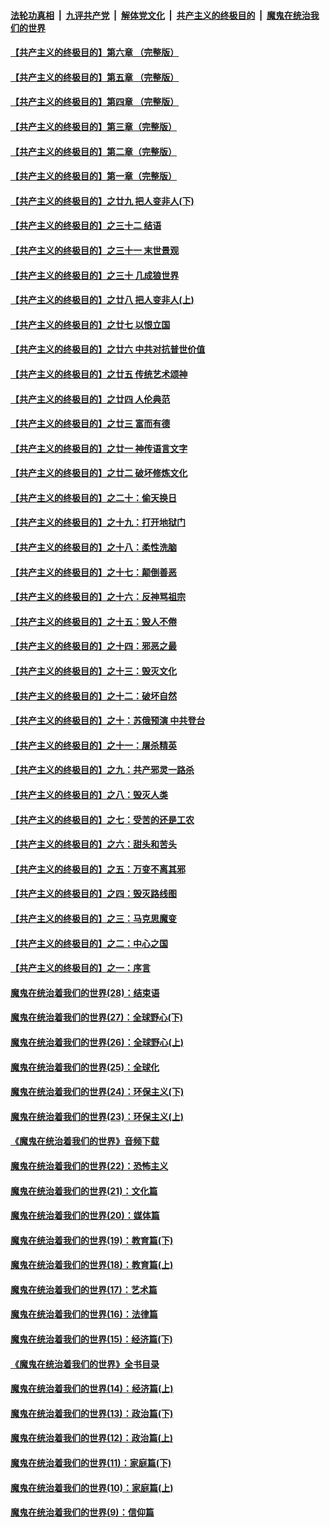 

####  [法轮功真相](../../../../basic/blob/master/README.md?t=04030230) &nbsp;|&nbsp; [九评共产党](../../../../9ping.md/blob/master/README.md?t=04030230) &nbsp;|&nbsp; [解体党文化](../../../../jtdwh.md/blob/master/README.md?t=04030230)  &nbsp;|&nbsp; [共产主义的终极目的](../../../../gczydzjmd.md/blob/master/README.md?t=04030230) &nbsp;|&nbsp; [魔鬼在统治我们的世界](../../../../mgztzwmdsj.md/blob/master/README.md?t=04030230) 

#### [【共产主义的终极目的】第六章 （完整版）](../pages/nsc422/n11428913.md?t=04030230) 

#### [【共产主义的终极目的】第五章 （完整版）](../pages/nsc422/n11428912.md?t=04030230) 

#### [【共产主义的终极目的】第四章 （完整版）](../pages/nsc422/n11428907.md?t=04030230) 

#### [【共产主义的终极目的】第三章（完整版）](../pages/nsc422/n11428848.md?t=04030230) 

#### [【共产主义的终极目的】第二章（完整版）](../pages/nsc422/n11428831.md?t=04030230) 

#### [【共产主义的终极目的】第一章（完整版）](../pages/nsc422/n11417651.md?t=04030230) 

#### [【共产主义的终极目的】之廿九 把人变非人(下)](../pages/nsc422/n11344140.md?t=04030230) 

#### [【共产主义的终极目的】之三十二 结语](../pages/nsc422/n11360535.md?t=04030230) 

#### [【共产主义的终极目的】之三十一 末世景观](../pages/nsc422/n11351129.md?t=04030230) 

#### [【共产主义的终极目的】之三十 几成狼世界](../pages/nsc422/n11348280.md?t=04030230) 

#### [【共产主义的终极目的】之廿八 把人变非人(上)](../pages/nsc422/n11340492.md?t=04030230) 

#### [【共产主义的终极目的】之廿七 以恨立国](../pages/nsc422/n11336944.md?t=04030230) 

#### [【共产主义的终极目的】之廿六 中共对抗普世价值](../pages/nsc422/n11324785.md?t=04030230) 

#### [【共产主义的终极目的】之廿五 传统艺术颂神](../pages/nsc422/n11296396.md?t=04030230) 

#### [【共产主义的终极目的】之廿四 人伦典范](../pages/nsc422/n11296397.md?t=04030230) 

#### [【共产主义的终极目的】之廿三 富而有德](../pages/nsc422/n11283598.md?t=04030230) 

#### [【共产主义的终极目的】之廿一 神传语言文字](../pages/nsc422/n11263265.md?t=04030230) 

#### [【共产主义的终极目的】之廿二 破坏修炼文化](../pages/nsc422/n11245728.md?t=04030230) 

#### [【共产主义的终极目的】之二十：偷天换日](../pages/nsc422/n11238846.md?t=04030230) 

#### [【共产主义的终极目的】之十九：打开地狱门](../pages/nsc422/n11206376.md?t=04030230) 

#### [【共产主义的终极目的】之十八：柔性洗脑](../pages/nsc422/n11199994.md?t=04030230) 

#### [【共产主义的终极目的】之十七：颠倒善恶](../pages/nsc422/n11179782.md?t=04030230) 

#### [【共产主义的终极目的】之十六：反神骂祖宗](../pages/nsc422/n11166798.md?t=04030230) 

#### [【共产主义的终极目的】之十五：毁人不倦](../pages/nsc422/n11166792.md?t=04030230) 

#### [【共产主义的终极目的】之十四：邪恶之最](../pages/nsc422/n11150249.md?t=04030230) 

#### [【共产主义的终极目的】之十三：毁灭文化](../pages/nsc422/n11135227.md?t=04030230) 

#### [【共产主义的终极目的】之十二：破坏自然](../pages/nsc422/n11135214.md?t=04030230) 

#### [【共产主义的终极目的】之十：苏俄预演 中共登台](../pages/nsc422/n11118424.md?t=04030230) 

#### [【共产主义的终极目的】之十一：屠杀精英](../pages/nsc422/n11118442.md?t=04030230) 

#### [【共产主义的终极目的】之九：共产邪灵一路杀](../pages/nsc422/n11114139.md?t=04030230) 

#### [【共产主义的终极目的】之八：毁灭人类](../pages/nsc422/n11108503.md?t=04030230) 

#### [【共产主义的终极目的】之七：受苦的还是工农](../pages/nsc422/n11101809.md?t=04030230) 

#### [【共产主义的终极目的】之六：甜头和苦头](../pages/nsc422/n11096971.md?t=04030230) 

#### [【共产主义的终极目的】之五：万变不离其邪](../pages/nsc422/n11091285.md?t=04030230) 

#### [【共产主义的终极目的】之四：毁灭路线图](../pages/nsc422/n11086284.md?t=04030230) 

#### [【共产主义的终极目的】之三：马克思魔变](../pages/nsc422/n11061941.md?t=04030230) 

#### [【共产主义的终极目的】之二：中心之国](../pages/nsc422/n11047728.md?t=04030230) 

#### [【共产主义的终极目的】之一：序言](../pages/nsc422/n11086077.md?t=04030230) 

#### [魔鬼在统治着我们的世界(28)：结束语](../pages/nsc422/n10936246.md?t=04030230) 

#### [魔鬼在统治着我们的世界(27)：全球野心(下)](../pages/nsc422/n10928319.md?t=04030230) 

#### [魔鬼在统治着我们的世界(26)：全球野心(上)](../pages/nsc422/n10900318.md?t=04030230) 

#### [魔鬼在统治着我们的世界(25)：全球化](../pages/nsc422/n10788205.md?t=04030230) 

#### [魔鬼在统治着我们的世界(24)：环保主义(下)](../pages/nsc422/n10695307.md?t=04030230) 

#### [魔鬼在统治着我们的世界(23)：环保主义(上)](../pages/nsc422/n10688613.md?t=04030230) 

#### [《魔鬼在统治着我们的世界》音频下载](../pages/nsc422/n10635553.md?t=04030230) 

#### [魔鬼在统治着我们的世界(22)：恐怖主义](../pages/nsc422/n10614727.md?t=04030230) 

#### [魔鬼在统治着我们的世界(21)：文化篇](../pages/nsc422/n10597706.md?t=04030230) 

#### [魔鬼在统治着我们的世界(20)：媒体篇](../pages/nsc422/n10586579.md?t=04030230) 

#### [魔鬼在统治着我们的世界(19)：教育篇(下)](../pages/nsc422/n10564808.md?t=04030230) 

#### [魔鬼在统治着我们的世界(18)：教育篇(上)](../pages/nsc422/n10526970.md?t=04030230) 

#### [魔鬼在统治着我们的世界(17)：艺术篇](../pages/nsc422/n10499093.md?t=04030230) 

#### [魔鬼在统治着我们的世界(16)：法律篇](../pages/nsc422/n10485969.md?t=04030230) 

#### [魔鬼在统治着我们的世界(15)：经济篇(下)](../pages/nsc422/n10469975.md?t=04030230) 

#### [《魔鬼在统治着我们的世界》全书目录](../pages/nsc422/n10464261.md?t=04030230) 

#### [魔鬼在统治着我们的世界(14)：经济篇(上)](../pages/nsc422/n10457370.md?t=04030230) 

#### [魔鬼在统治着我们的世界(13)：政治篇(下)](../pages/nsc422/n10448270.md?t=04030230) 

#### [魔鬼在统治着我们的世界(12)：政治篇(上)](../pages/nsc422/n10444576.md?t=04030230) 

#### [魔鬼在统治着我们的世界(11)：家庭篇(下)](../pages/nsc422/n10440961.md?t=04030230) 

#### [魔鬼在统治着我们的世界(10)：家庭篇(上)](../pages/nsc422/n10435448.md?t=04030230) 

#### [魔鬼在统治着我们的世界(9)：信仰篇](../pages/nsc422/n10432159.md?t=04030230) 

